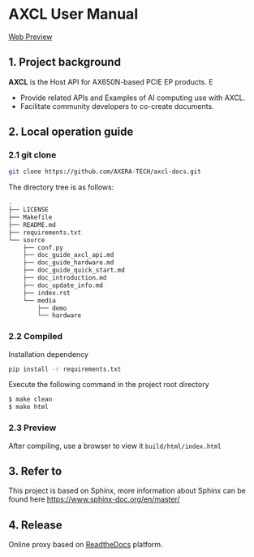 # AXCL User Manual

[Web Preview](https://axcl-docs-en.readthedocs.io/en/latest/)

## 1. Project background

**AXCL** is the Host API for AX650N-based PCIE EP products.
E
- Provide related APIs and Examples of AI computing use with AXCL.
- Facilitate community developers to co-create documents.

## 2. Local operation guide

### 2.1 git clone

```bash
git clone https://github.com/AXERA-TECH/axcl-docs.git
```

The directory tree is as follows:

```bash
.
├── LICENSE
├── Makefile
├── README.md
├── requirements.txt
└── source
    ├── conf.py
    ├── doc_guide_axcl_api.md
    ├── doc_guide_hardware.md
    ├── doc_guide_quick_start.md
    ├── doc_introduction.md
    ├── doc_update_info.md
    ├── index.rst
    └── media
        ├── demo
        └── hardware
```

### 2.2 Compiled

Installation dependency

```bash
pip install -r requirements.txt
```

Execute the following command in the project root directory

```bash
$ make clean
$ make html
```

### 2.3 Preview

After compiling, use a browser to view it `build/html/index.html`

## 3. Refer to

This project is based on Sphinx, more information about Sphinx can be found here https://www.sphinx-doc.org/en/master/

## 4. Release

Online proxy based on [ReadtheDocs](https://readthedocs.org/) platform.


